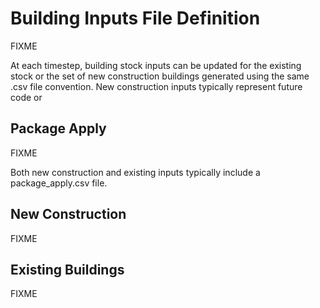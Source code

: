 # Building Inputs File Definition
FIXME

At each timestep, building stock inputs can be updated for the existing stock or the set of new construction buildings generated using the same .csv file convention. New construction inputs typically represent future code or 

## Package Apply
FIXME

Both new construction and existing inputs typically include a package_apply.csv file.

## New Construction
FIXME

## Existing Buildings
FIXME